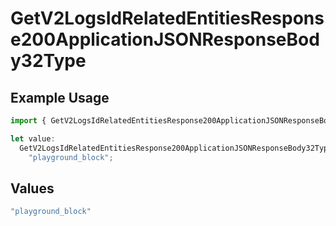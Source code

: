 # GetV2LogsIdRelatedEntitiesResponse200ApplicationJSONResponseBody32Type

## Example Usage

```typescript
import { GetV2LogsIdRelatedEntitiesResponse200ApplicationJSONResponseBody32Type } from "orq-poc-typescript-multi-env-version/models/operations";

let value:
  GetV2LogsIdRelatedEntitiesResponse200ApplicationJSONResponseBody32Type =
    "playground_block";
```

## Values

```typescript
"playground_block"
```